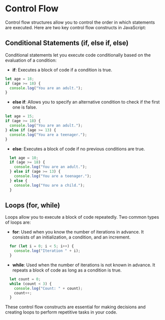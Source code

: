 # Control Flow

Control flow structures allow you to control the order in which statements are executed. Here are two key control flow constructs in JavaScript:

## Conditional Statements (if, else if, else)

Conditional statements let you execute code conditionally based on the evaluation of a condition:

- **if**: Executes a block of code if a condition is true.

```javascript
let age = 18;
if (age >= 18) {
  console.log("You are an adult.");
}
```

- **else if**: Allows you to specify an alternative condition to check if the first one is false.

```javascript
let age = 15;
if (age >= 18) {
  console.log("You are an adult.");
} else if (age >= 13) {
  console.log("You are a teenager.");
}
```

- **else**: Executes a block of code if no previous conditions are true.

```javascript
  let age = 10;
  if (age >= 18) {
    console.log("You are an adult.");
  } else if (age >= 13) {
    console.log("You are a teenager.");
  } else {
    console.log("You are a child.");
  }
```

## Loops (for, while)

Loops allow you to execute a block of code repeatedly. Two common types of loops are:

- **for**: Used when you know the number of iterations in advance. It consists of an initialization, a condition, and an increment.

```javascript
  for (let i = 0; i < 5; i++) {
    console.log("Iteration " + i);
  }
```

- **while**: Used when the number of iterations is not known in advance. It repeats a block of code as long as a condition is true.

```javascript
  let count = 0;
  while (count < 3) {
    console.log("Count: " + count);
    count++;
  }
```

These control flow constructs are essential for making decisions and creating loops to perform repetitive tasks in your code.
